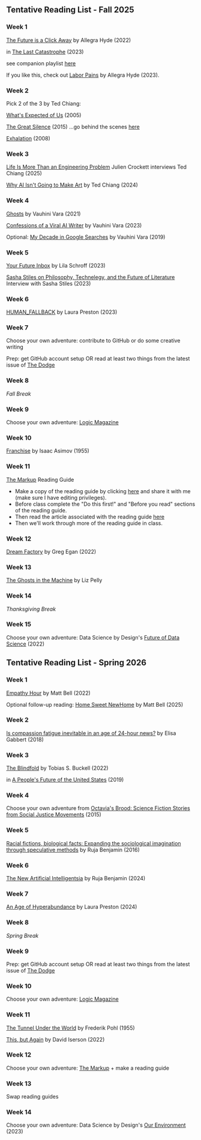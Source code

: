 ## Tentative Reading List - Fall 2025

### Week 1

[The Future is a Click Away](https://bombmagazine.org/articles/2022/11/21/the-future-is-a-click-away/) by Allegra Hyde (2022)

in [The Last Catastrophe](https://www.penguinrandomhouse.com/books/688126/the-last-catastrophe-by-allegra-hyde/) (2023) 

see companion playlist [here](https://largeheartedboy.com/2023/04/10/allegra-hydes-playlist-for-her-story-collection-the-last-catastrophe/)

If you like this, check out [Labor Pains](https://harpers.org/archive/2023/07/dear-employee-allegra-hyde/) by Allegra Hyde (2023).

### Week 2

Pick 2 of the 3 by Ted Chiang:

[What's Expected of Us](https://bucknell.on.worldcat.org/oclc/208398205) (2005)

[The Great Silence](http://supercommunity.e-flux.com/authors/ted-chiang/) (2015) ...go behind the scenes [here](https://www.youtube.com/watch?v=Y7rkojpnwOE)

[Exhalation](https://www.lightspeedmagazine.com/fiction/exhalation/) (2008)

### Week 3

[Life Is More Than an Engineering Problem](https://lareviewofbooks.org/article/life-is-more-than-an-engineering-problem/) Julien Crockett interviews Ted Chiang (2025)

[Why AI Isn't Going to Make Art](https://www.newyorker.com/culture/the-weekend-essay/why-ai-isnt-going-to-make-art) by Ted Chiang (2024)

### Week 4

[Ghosts](https://www.thebeliever.net/ghosts/) by Vauhini Vara (2021)

[Confessions of a Viral AI Writer](https://www.wired.com/story/confessions-viral-ai-writer-chatgpt/) by Vauhini Vara (2023)

Optional: [My Decade in Google Searches](https://www.nytimes.com/interactive/2019/12/27/opinion/sunday/decade-google-search.html) by Vauhini Vara (2019)

### Week 5

[Your Future Inbox](https://joinreboot.org/p/your-future-inbox) by Lila Schroff (2023)

[Sasha Stiles on Philosophy, Technelegy, and the Future of Literature](https://www.artxcode.io/journal/sasha-stiles-on-philosophy-technelegy-and-the-future-of-literature)  Interview with Sasha Stiles (2023)

### Week 6

[HUMAN_FALLBACK](https://www.nplusonemag.com/issue-44/essays/human_fallback/) by Laura Preston (2023)

### Week 7

Choose your own adventure: contribute to GitHub or do some creative writing

Prep: get GitHub account setup OR read at least two things from the latest issue of [The Dodge](https://www.thedodgemag.com/)

### Week 8

*Fall Break*

### Week 9

Choose your own adventure: [Logic Magazine](https://logicmag.io/#issues)

### Week 10

[Franchise](https://www.astro.sunysb.edu/fwalter/HON301/franchise.pdf) by Isaac Asimov (1955)

### Week 11

[The Markup](https://themarkup.org/) Reading Guide

- Make a copy of the reading guide by clicking [here](https://docs.google.com/document/d/1_8PuoZk235ZF3iGlBovfZu4cvXIsbXcQGwGi5_SvcEs/copy) and share it with me (make sure I have editing privileges). 
- Before class complete the "Do this first!" and "Before you read" sections of the reading guide.
- Then read the article associated with the reading guide [here](https://themarkup.org/machine-learning/2023/04/27/false-alarm-how-wisconsin-uses-race-and-income-to-label-students-high-risk )
- Then we'll work through more of the reading guide in class.

### Week 12

[Dream Factory](https://clarkesworldmagazine.com/egan_04_22/) by Greg Egan (2022)

### Week 13

[The Ghosts in the Machine](https://harpers.org/archive/2025/01/the-ghosts-in-the-machine-liz-pelly-spotify-musicians/) by Liz Pelly

### Week 14

*Thanksgiving Break*

### Week 15

Choose your own adventure: Data Science by Design's [Future of Data Science](https://datasciencebydesign.org/book) (2022)


## Tentative Reading List - Spring 2026

### Week 1

[Empathy Hour](https://slate.com/technology/2022/03/empathy-hour-matt-bell-short-story.html) by Matt Bell (2022)

Optional follow-up reading: [Home Sweet NewHome](https://www.amacad.org/daedalus/home-sweet-newhome) by Matt Bell (2025)

### Week 2

[Is compassion fatigue inevitable in an age of 24-hour news?](https://www.theguardian.com/news/2018/aug/02/is-compassion-fatigue-inevitable-in-an-age-of-24-hour-news) by Elisa Gabbert (2018)

### Week 3

[The Blindfold](https://www.lightspeedmagazine.com/fiction/the-blindfold/) by Tobias S. Buckell (2022)

in [A People's Future of the United States](https://www.penguinrandomhouse.com/books/561572/a-peoples-future-of-the-united-states-by-edited-by-victor-lavalle-and-john-joseph-adams/) (2019)

### Week 4

Choose your own adventure from [Octavia's Brood: Science Fiction Stories from Social Justice Movements](https://ebookcentral.proquest.com/lib/bucknell/detail.action?docID=1996052) (2015) 

### Week 5

[Racial fictions, biological facts: Expanding the sociological imagination through speculative methods](https://catalystjournal.org/index.php/catalyst/article/view/28798/21398) by Ruja Benjamin (2016)

### Week 6

[The New Artificial Intelligentsia](https://lareviewofbooks.org/article/the-new-artificial-intelligentsia/) by Ruja Benjamin (2024)

### Week 7

[An Age of Hyperabundance](https://www.nplusonemag.com/issue-47/essays/an-age-of-hyperabundance/) by Laura Preston (2024)

### Week 8

*Spring Break*

### Week 9

Prep: get GitHub account setup OR read at least two things from the latest issue of [The Dodge](https://www.thedodgemag.com/)

### Week 10

Choose your own adventure: [Logic Magazine](https://logicmag.io/#issues)

### Week 11

[The Tunnel Under the World](https://www.gutenberg.org/files/31979/31979-h/31979-h.htm) by Frederik Pohl (1955)

[This, but Again](https://slate.com/technology/2022/06/this-but-again-david-iserson-short-story.html) by David Iserson (2022)

### Week 12

Choose your own adventure: [The Markup](https://themarkup.org/) + make a reading guide

### Week 13

Swap reading guides

### Week 14

Choose your own adventure: Data Science by Design's [Our Environment](https://datasciencebydesign.org/book-2) (2023)


